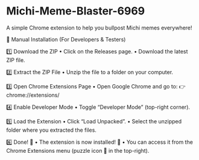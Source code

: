 # Michi-Meme-Blaster-6969
A simple Chrome extension to help you bullpost Michi memes everywhere!

🔧 Manual Installation (For Developers & Testers)

1️⃣ Download the ZIP
	•	Click on the Releases page.
	•	Download the latest ZIP file.

2️⃣ Extract the ZIP File
	•	Unzip the file to a folder on your computer.

3️⃣ Open Chrome Extensions Page
	•	Open Google Chrome and go to:
👉 chrome://extensions/

4️⃣ Enable Developer Mode
	•	Toggle “Developer Mode” (top-right corner).

5️⃣ Load the Extension
	•	Click “Load Unpacked”.
	•	Select the unzipped folder where you extracted the files.

6️⃣ Done! 🚀
	•	The extension is now installed! 🎉
	•	You can access it from the Chrome Extensions menu (puzzle icon 🧩 in the top-right).
